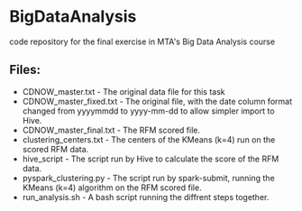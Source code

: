 # BigDataAnalysis
code repository for the final exercise in MTA's Big Data Analysis course

## Files:
* CDNOW_master.txt - The original data file for this task
* CDNOW_master_fixed.txt - The original file, with the date column format changed from yyyymmdd to yyyy-mm-dd to allow simpler import to Hive.
* CDNOW_master_final.txt - The RFM scored file.
* clustering_centers.txt - The centers of the KMeans (k=4) run on the scored RFM data.
* hive_script - The script run by Hive to calculate the score of the RFM data.
* pyspark_clustering.py - The script run by spark-submit, running the KMeans (k=4) algorithm on the RFM scored file.
* run_analysis.sh - A bash script running the diffrent steps together.
